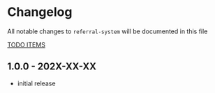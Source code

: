 # Changelog

All notable changes to `referral-system` will be documented in this file

[TODO ITEMS](docs/todo.md)

## 1.0.0 - 202X-XX-XX

- initial release
